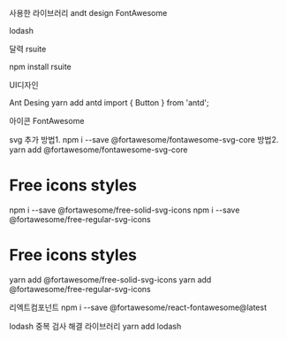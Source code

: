 사용한 라이브러리
andt design
FontAwesome

lodash

달력
rsuite

npm install rsuite

UI디자인

Ant Desing
yarn add antd
import { Button } from 'antd';

아이콘
FontAwesome

svg 추가
방법1.
npm i --save @fortawesome/fontawesome-svg-core
방법2.
yarn add @fortawesome/fontawesome-svg-core

# Free icons styles

npm i --save @fortawesome/free-solid-svg-icons
npm i --save @fortawesome/free-regular-svg-icons

# Free icons styles

yarn add @fortawesome/free-solid-svg-icons
yarn add @fortawesome/free-regular-svg-icons

리엑트컴포넌트
npm i --save @fortawesome/react-fontawesome@latest

lodash
중복 검사 해결 라이브러리
yarn add lodash
